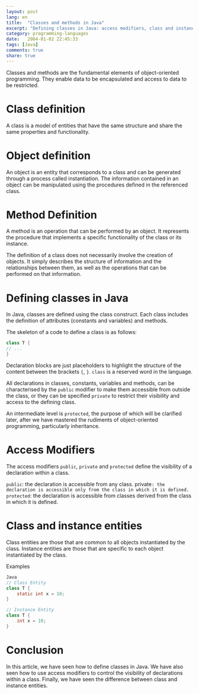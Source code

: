 ```yaml
---
layout: post
lang: en
title:  "Classes and methods in Java"
excerpt: "Defining classes in Java: access modifiers, class and instance entities"
category: programming-languages
date:   2004-01-02 22:45:33
tags: [Java]
comments: true
share: true
--- 
```

Classes and methods are the fundamental elements of object-oriented programming. They enable data to be encapsulated and access to data to be restricted.

# Class definition

A class is a model of entities that have the same structure and share the same properties and functionality.

# Object definition

An object is an entity that corresponds to a class and can be generated through a process called instantiation. The information contained in an object can be manipulated using the procedures defined in the referenced class.

# Method Definition

A method is an operation that can be performed by an object. It represents the procedure that implements a specific functionality of the class or its instance.

The definition of a class does not necessarily involve the creation of objects. It simply describes the structure of information and the relationships between them, as well as the operations that can be performed on that information.

# Defining classes in Java

In Java, classes are defined using the class construct. Each class includes the definition of attributes (constants and variables) and methods.

The skeleton of a code to define a class is as follows:
```java
class T {
// ...
}
```
Declaration blocks are just placeholders to highlight the structure of the content between the brackets `{`, `}`. `class` is a reserved word in the language.

All declarations in classes, constants, variables and methods, can be characterised by the `public` modifier to make them accessible from outside the class, or they can be specified `private` to restrict their visibility and access to the defining class.

An intermediate level is `protected`, the purpose of which will be clarified later, after we have mastered the rudiments of object-oriented programming, particularly inheritance.

# Access Modifiers

The access modifiers `public`, `private` and `protected` define the visibility of a declaration within a class.

`public`: the declaration is accessible from any class.
private`: the declaration is accessible only from the class in which it is defined.
protected`: the declaration is accessible from classes derived from the class in which it is defined.

# Class and instance entities

Class entities are those that are common to all objects instantiated by the class. Instance entities are those that are specific to each object instantiated by the class.


Examples

```java
Java
// Class Entity
class T {
    static int x = 10;
}
```

```java
// Instance Entity
class T {
    int x = 10;
}
```

# Conclusion

In this article, we have seen how to define classes in Java. We have also seen how to use access modifiers to control the visibility of declarations within a class. Finally, we have seen the difference between class and instance entities.